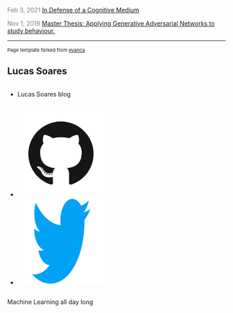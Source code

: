 


<span style="color: gray"> Feb 3, 2021 </span> 
[In Defense of a Cognitive Medium](https://towardsdatascience.com/in-defense-of-a-cognitive-medium-9d6f91336625)

<span style="color: gray"> Nov 1, 2019 </span> 
[Master Thesis: Applying Generative Adversarial Networks to study behaviour.](/pdf/Thesis_final_Version.pdf)

---

<p style="font-size:11px">Page template forked from <a href="https://github.com/evanca/quick-portfolio">evanca</a></p>
<!-- Remove above link if you don't want to attibute -->

<footer class="site-footer">

  <div class="wrap">

<h2 class="footer-heading">Lucas Soares</h2>

<div class="footer-col-1 column">
    <ul>
    <li>Lucas Soares blog</li>
    <!-- <li><a href="mailto:"></a></li> -->
    </ul>
</div>

<div class="footer-col-2 column">
    <ul>
    <li>
        <a href="https://github.com/EnkrateiaLucca">
        <img src="/images/githubLogo.png" width="200" height="200" > </img>
        </a>
    </li>
    <li>
        <a href="https://twitter.com/LucasEnkrateia">
        <img src="/images/twitterLogo.png" width="200" height="200"> </img>
        </a>
    </li>
    </ul>
</div>

<div class="footer-col-3 column">
    <p class="text">Machine Learning all day long</p>
</div>

  </div>

</footer>
